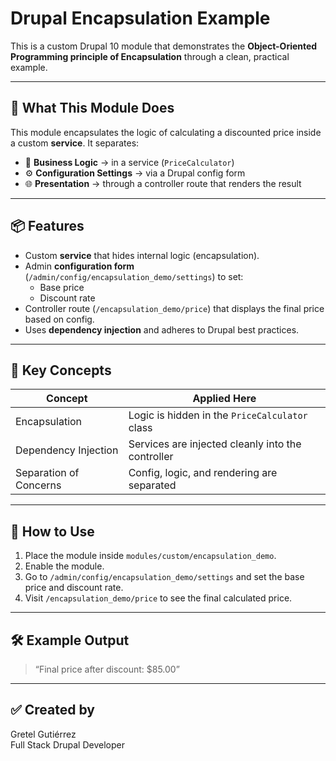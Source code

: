 # Drupal Encapsulation Example

This is a custom Drupal 10 module that demonstrates the **Object-Oriented Programming principle of Encapsulation** through a clean, practical example.

---

## 🧩 What This Module Does

This module encapsulates the logic of calculating a discounted price inside a custom **service**. It separates:

- 💼 **Business Logic** → in a service (`PriceCalculator`)
- ⚙️ **Configuration Settings** → via a Drupal config form
- 🌐 **Presentation** → through a controller route that renders the result

---

## 📦 Features

- Custom **service** that hides internal logic (encapsulation).
- Admin **configuration form** (`/admin/config/encapsulation_demo/settings`) to set:
  - Base price
  - Discount rate
- Controller route (`/encapsulation_demo/price`) that displays the final price based on config.
- Uses **dependency injection** and adheres to Drupal best practices.

---

## 🧠 Key Concepts

| Concept              | Applied Here                                   |
|----------------------|------------------------------------------------|
| Encapsulation         | Logic is hidden in the `PriceCalculator` class |
| Dependency Injection | Services are injected cleanly into the controller |
| Separation of Concerns | Config, logic, and rendering are separated     |

---

## 🚀 How to Use

1. Place the module inside `modules/custom/encapsulation_demo`.
2. Enable the module.
3. Go to `/admin/config/encapsulation_demo/settings` and set the base price and discount rate.
4. Visit `/encapsulation_demo/price` to see the final calculated price.

---

## 🛠 Example Output

> “Final price after discount: $85.00”

---

## ✅ Created by

Gretel Gutiérrez  
Full Stack Drupal Developer